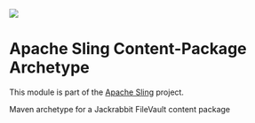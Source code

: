 [<img src="https://sling.apache.org/res/logos/sling.png"/>](https://sling.apache.org)

# Apache Sling Content-Package Archetype

This module is part of the [Apache Sling](https://sling.apache.org) project.

Maven archetype for a Jackrabbit FileVault content package
